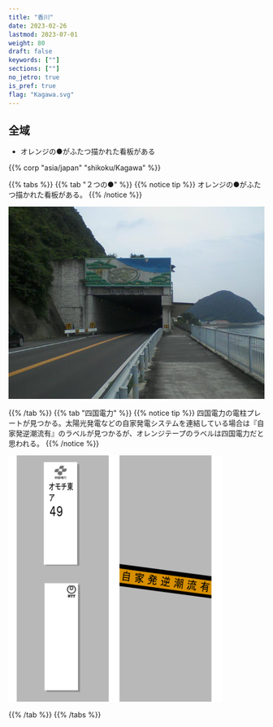 ```yaml
---
title: "香川"
date: 2023-02-26
lastmod: 2023-07-01
weight: 80
draft: false
keywords: [""]
sections: [""]
no_jetro: true
is_pref: true
flag: "Kagawa.svg"
---
```



<div class="main-desciption country-description">
    <h2 class="section-title">全域</h2>
    <ul class="rule-list">
        <li>オレンジの●がふたつ描かれた看板がある</li>
    </ul>
    {{% corp "asia/japan" "shikoku/Kagawa" %}}
</div>

{{% tabs %}}
{{% tab "２つの●" %}}
{{% notice tip %}}
オレンジの●がふたつ描かれた看板がある。
{{% /notice %}}

<div class="googlemap-if">
<img src="otaki_tunnel_nio.jpg">
</div>

{{% /tab %}}
{{% tab "四国電力" %}}
{{% notice tip %}}
四国電力の電柱プレートが見つかる。太陽光発電などの自家発電システムを連結している場合は『自家発逆潮流有』のラベルが見つかるが、オレンジテープのラベルは四国電力だと思われる。
{{% /notice %}}

<div class="googlemap-if">
<img src="../../pole/pole-shikoku.png" width="420px">
</div>

{{% /tab %}}
{{% /tabs %}}

